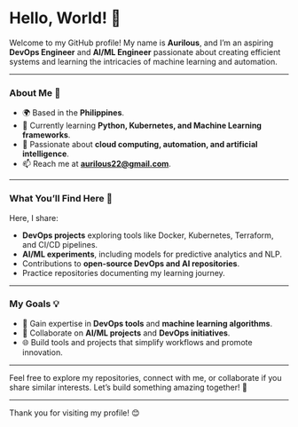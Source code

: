 # Hello, World! 👋  
Welcome to my GitHub profile! My name is **Aurilous**, and I’m an aspiring **DevOps Engineer** and **AI/ML Engineer** passionate about creating efficient systems and learning the intricacies of machine learning and automation.

---

### About Me 🌱  
- 🌍 Based in the **Philippines**.  
- 🔭 Currently learning **Python, Kubernetes, and Machine Learning frameworks**.  
- 🌟 Passionate about **cloud computing, automation, and artificial intelligence**.  
- 📫 Reach me at **aurilous22@gmail.com**.

---

### What You’ll Find Here 🚀  
Here, I share:  
- **DevOps projects** exploring tools like Docker, Kubernetes, Terraform, and CI/CD pipelines.  
- **AI/ML experiments**, including models for predictive analytics and NLP.  
- Contributions to **open-source DevOps and AI repositories**.  
- Practice repositories documenting my learning journey.

---

### My Goals 💡  
- 🧠 Gain expertise in **DevOps tools** and **machine learning algorithms**.  
- 🤝 Collaborate on **AI/ML projects** and **DevOps initiatives**.  
- 🌐 Build tools and projects that simplify workflows and promote innovation.  

---

Feel free to explore my repositories, connect with me, or collaborate if you share similar interests. Let’s build something amazing together! 🚀  

---

Thank you for visiting my profile! 😊
